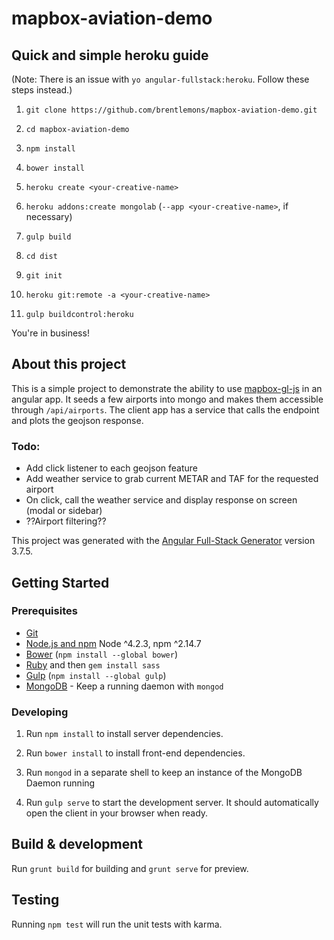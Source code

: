 # mapbox-aviation-demo

## Quick and simple heroku guide

(Note: There is an issue with `yo angular-fullstack:heroku`. Follow these steps instead.)

1. `git clone https://github.com/brentlemons/mapbox-aviation-demo.git`

2. `cd mapbox-aviation-demo`

3. `npm install`

4. `bower install`

5. `heroku create <your-creative-name>`

6. `heroku addons:create mongolab` (`--app <your-creative-name>`, if necessary)

7. `gulp build`

8. `cd dist`

9. `git init`

10. `heroku git:remote -a <your-creative-name>`

11. `gulp buildcontrol:heroku`

You're in business!


## About this project

This is a simple project to demonstrate the ability to use [mapbox-gl-js](https://github.com/mapbox/mapbox-gl-js) in an angular app. It seeds a few airports into mongo and makes them accessible through `/api/airports`. The client app has a service that calls the endpoint and plots the geojson response.

### Todo:

- Add click listener to each geojson feature
- Add weather service to grab current METAR and TAF for the requested airport
- On click, call the weather service and display response on screen (modal or sidebar)
- ??Airport filtering??


This project was generated with the [Angular Full-Stack Generator](https://github.com/DaftMonk/generator-angular-fullstack) version 3.7.5.

## Getting Started

### Prerequisites

- [Git](https://git-scm.com/)
- [Node.js and npm](nodejs.org) Node ^4.2.3, npm ^2.14.7
- [Bower](bower.io) (`npm install --global bower`)
- [Ruby](https://www.ruby-lang.org) and then `gem install sass`
- [Gulp](http://gulpjs.com/) (`npm install --global gulp`)
- [MongoDB](https://www.mongodb.org/) - Keep a running daemon with `mongod`

### Developing

1. Run `npm install` to install server dependencies.

2. Run `bower install` to install front-end dependencies.

3. Run `mongod` in a separate shell to keep an instance of the MongoDB Daemon running

4. Run `gulp serve` to start the development server. It should automatically open the client in your browser when ready.

## Build & development

Run `grunt build` for building and `grunt serve` for preview.

## Testing

Running `npm test` will run the unit tests with karma.
